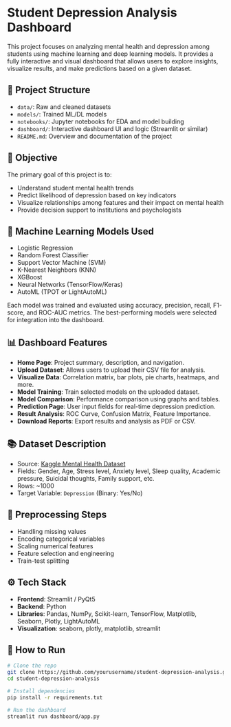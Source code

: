 # Student Depression Analysis Dashboard

This project focuses on analyzing mental health and depression among students using machine learning and deep learning models. It provides a fully interactive and visual dashboard that allows users to explore insights, visualize results, and make predictions based on a given dataset.

## 📁 Project Structure

- `data/`: Raw and cleaned datasets
- `models/`: Trained ML/DL models
- `notebooks/`: Jupyter notebooks for EDA and model building
- `dashboard/`: Interactive dashboard UI and logic (Streamlit or similar)
- `README.md`: Overview and documentation of the project

## 🎯 Objective

The primary goal of this project is to:
- Understand student mental health trends
- Predict likelihood of depression based on key indicators
- Visualize relationships among features and their impact on mental health
- Provide decision support to institutions and psychologists

## 🧠 Machine Learning Models Used

- Logistic Regression
- Random Forest Classifier
- Support Vector Machine (SVM)
- K-Nearest Neighbors (KNN)
- XGBoost
- Neural Networks (TensorFlow/Keras)
- AutoML (TPOT or LightAutoML)

Each model was trained and evaluated using accuracy, precision, recall, F1-score, and ROC-AUC metrics. The best-performing models were selected for integration into the dashboard.

## 📊 Dashboard Features

- **Home Page**: Project summary, description, and navigation.
- **Upload Dataset**: Allows users to upload their CSV file for analysis.
- **Visualize Data**: Correlation matrix, bar plots, pie charts, heatmaps, and more.
- **Model Training**: Train selected models on the uploaded dataset.
- **Model Comparison**: Performance comparison using graphs and tables.
- **Prediction Page**: User input fields for real-time depression prediction.
- **Result Analysis**: ROC Curve, Confusion Matrix, Feature Importance.
- **Download Reports**: Export results and analysis as PDF or CSV.

## 📚 Dataset Description

- Source: [Kaggle Mental Health Dataset](https://www.kaggle.com/)
- Fields: Gender, Age, Stress level, Anxiety level, Sleep quality, Academic pressure, Suicidal thoughts, Family support, etc.
- Rows: ~1000
- Target Variable: `Depression` (Binary: Yes/No)

## 🧹 Preprocessing Steps

- Handling missing values
- Encoding categorical variables
- Scaling numerical features
- Feature selection and engineering
- Train-test splitting

## ⚙️ Tech Stack

- **Frontend**: Streamlit / PyQt5
- **Backend**: Python
- **Libraries**: Pandas, NumPy, Scikit-learn, TensorFlow, Matplotlib, Seaborn, Plotly, LightAutoML
- **Visualization**: seaborn, plotly, matplotlib, streamlit

## 🚀 How to Run

```bash
# Clone the repo
git clone https://github.com/yourusername/student-depression-analysis.git
cd student-depression-analysis

# Install dependencies
pip install -r requirements.txt

# Run the dashboard
streamlit run dashboard/app.py
